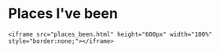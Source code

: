 # Places I've been

```
<iframe src="places_been.html" height="600px" width="100%" style="border:none;"></iframe>
```

